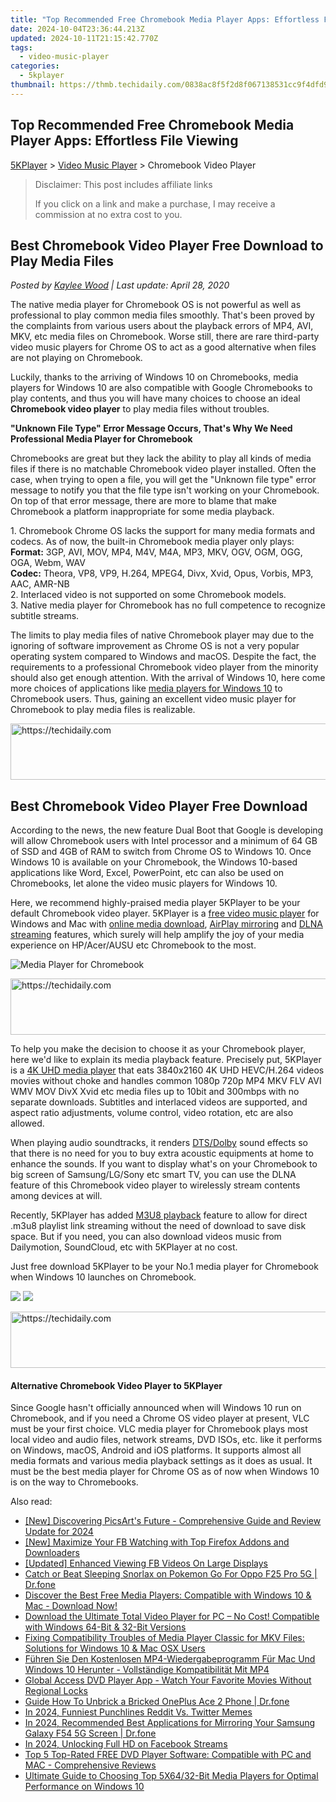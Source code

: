 ```yaml
---
title: "Top Recommended Free Chromebook Media Player Apps: Effortless File Viewing"
date: 2024-10-04T23:36:44.213Z
updated: 2024-10-11T21:15:42.770Z
tags:
  - video-music-player
categories:
  - 5kplayer
thumbnail: https://thmb.techidaily.com/0838ac8f5f2d8f067138531cc9f4dfd905cfa9adb1733f1b9948bd185f0bb490.jpg
---
```


## Top Recommended Free Chromebook Media Player Apps: Effortless File Viewing

[5KPlayer](https://tools.techidaily.com/5kplayer/products/) \> [Video Music Player](https://tools.techidaily.com/5kplayer/video-music-player/) \> Chromebook Video Player

>  Disclaimer: This post includes affiliate links
>
>  If you click on a link and make a purchase, I may receive a commission at no extra cost to you.
>

## Best Chromebook Video Player Free Download to Play Media Files

 _Posted by [Kaylee Wood](https://www.quora.com/profile/Amanda-Hu-21) | Last update: April 28, 2020_

The native media player for Chromebook OS is not powerful as well as professional to play common media files smoothly. That's been proved by the complaints from various users about the playback errors of MP4, AVI, MKV, etc media files on Chromebook. Worse still, there are rare third-party video music players for Chrome OS to act as a good alternative when files are not playing on Chromebook.

Luckily, thanks to the arriving of Windows 10 on Chromebooks, media players for Windows 10 are also compatible with Google Chromebooks to play contents, and thus you will have many choices to choose an ideal **Chromebook video player** to play media files without troubles.

**"Unknown File Type" Error Message Occurs, That's Why We Need Professional Media Player for Chromebook**

Chromebooks are great but they lack the ability to play all kinds of media files if there is no matchable Chromebook video player installed. Often the case, when trying to open a file, you will get the "Unknown file type" error message to notify you that the file type isn't working on your Chromebook. On top of that error message, there are more to blame that make Chromebook a platform inappropriate for some media playback.

1\. Chromebook Chrome OS lacks the support for many media formats and codecs. As of now, the built-in Chromebook media player only plays:  
**Format:** 3GP, AVI, MOV, MP4, M4V, M4A, MP3, MKV, OGV, OGM, OGG, OGA, Webm, WAV  
**Codec:** Theora, VP8, VP9, H.264, MPEG4, Divx, Xvid, Opus, Vorbis, MP3, AAC, AMR-NB  
 2\. Interlaced video is not supported on some Chromebook models.  
 3\. Native media player for Chromebook has no full competence to recognize subtitle streams.

The limits to play media files of native Chromebook player may due to the ignoring of software improvement as Chrome OS is not a very popular operating system compared to Windows and macOS. Despite the fact, the requirements to a professional Chromebook video player from the minority should also get enough attention. With the arrival of Windows 10, here come more choices of applications like [media players for Windows 10](https://tools.techidaily.com/5kplayer/video-music-player/) to Chromebook users. Thus, gaining an excellent video music player for Chromebook to play media files is realizable.

<!-- affiliate ads begin -->
<a href="https://laganoo.pxf.io/c/5597632/1484950/16446" target="_top" id="1484950">
  <img src="//a.impactradius-go.com/display-ad/16446-1484950" border="0" alt="https://techidaily.com" width="728" height="90"/>
</a>
<img height="0" width="0" src="https://laganoo.pxf.io/i/5597632/1484950/16446" style="position:absolute;visibility:hidden;" border="0" />
<!-- affiliate ads end -->

## Best Chromebook Video Player Free Download

According to the news, the new feature Dual Boot that Google is developing will allow Chromebook users with Intel processor and a minimum of 64 GB of SSD and 4GB of RAM to switch from Chrome OS to Windows 10\. Once Windows 10 is available on your Chromebook, the Windows 10-based applications like Word, Excel, PowerPoint, etc can also be used on Chromebooks, let alone the video music players for Windows 10.

Here, we recommend highly-praised media player 5KPlayer to be your default Chromebook video player. 5KPlayer is a [free video music player](https://tools.techidaily.com/5kplayer/video-music-player/) for Windows and Mac with [online media download](https://tools.techidaily.com/5kplayer/youtube-download/), [AirPlay mirroring](https://tools.techidaily.com/5kplayer/airplay/) and [DLNA streaming](https://tools.techidaily.com/5kplayer/dlna/) features, which surely will help amplify the joy of your media experience on HP/Acer/AUSU etc Chromebook to the most.

![Media Player for Chromebook](https://www.5kplayer.com/video-music-player/img/hevc-player-mac.jpg) 

<!-- affiliate ads begin -->
<a href="https://unicoeye.pxf.io/c/5597632/2148773/18498" target="_top" id="2148773">
  <img src="//a.impactradius-go.com/display-ad/18498-2148773" border="0" alt="https://techidaily.com" width="728" height="90"/>
</a>
<img height="0" width="0" src="https://unicoeye.pxf.io/i/5597632/2148773/18498" style="position:absolute;visibility:hidden;" border="0" />
<!-- affiliate ads end -->

To help you make the decision to choose it as your Chromebook player, here we'd like to explain its media playback feature. Precisely put, 5KPlayer is a [4K UHD media player](https://tools.techidaily.com/5kplayer/video-music-player/) that eats 3840x2160 4K UHD HEVC/H.264 videos movies without choke and handles common 1080p 720p MP4 MKV FLV AVI WMV MOV DivX Xvid etc media files up to 10bit and 300mbps with no separate downloads. Subtitles and interlaced videos are supported, and aspect ratio adjustments, volume control, video rotation, etc are also allowed.

When playing audio soundtracks, it renders [DTS/Dolby](https://tools.techidaily.com/5kplayer/video-music-player/) sound effects so that there is no need for you to buy extra acoustic equipments at home to enhance the sounds. If you want to display what's on your Chromebook to big screen of Samsung/LG/Sony etc smart TV, you can use the DLNA feature of this Chromebook video player to wirelessly stream contents among devices at will.

Recently, 5KPlayer has added [M3U8 playback](https://tools.techidaily.com/5kplayer/video-music-player/) feature to allow for direct .m3u8 playlist link streaming without the need of download to save disk space. But if you need, you can also download videos music from Dailymotion, SoundCloud, etc with 5KPlayer at no cost.

Just free download 5KPlayer to be your No.1 media player for Chromebook when Windows 10 launches on Chromebook.

[![](https://www.5kplayer.com/video-music-player/../button/freedownwhitewin.png)](https://tools.techidaily.com/5kplayer/products/) [![](https://www.5kplayer.com/video-music-player/../button/freedownbackmac.png)](https://tools.techidaily.com/5kplayer/products/) 

<!-- affiliate ads begin -->
<a href="https://appsumo.8odi.net/c/5597632/2082521/7443" target="_top" id="2082521">
  <img src="//a.impactradius-go.com/display-ad/7443-2082521" border="0" alt="https://techidaily.com" width="728" height="90"/>
</a>
<img height="0" width="0" src="https://appsumo.8odi.net/i/5597632/2082521/7443" style="position:absolute;visibility:hidden;" border="0" />
<!-- affiliate ads end -->

#### **Alternative Chromebook Video Player to 5KPlayer**

Since Google hasn't officially announced when will Windows 10 run on Chromebook, and if you need a Chrome OS video player at present, VLC must be your first choice. VLC media player for Chromebook plays most local video and audio files, network streams, DVD ISOs, etc. like it performs on Windows, macOS, Android and iOS platforms. It supports almost all media formats and various media playback settings as it does as usual. It must be the best media player for Chrome OS as of now when Windows 10 is on the way to Chromebooks.

<ins class="adsbygoogle"
     style="display:block"
     data-ad-format="autorelaxed"
     data-ad-client="ca-pub-7571918770474297"
     data-ad-slot="1223367746"></ins>

<ins class="adsbygoogle"
     style="display:block"
     data-ad-client="ca-pub-7571918770474297"
     data-ad-slot="8358498916"
     data-ad-format="auto"
     data-full-width-responsive="true"></ins>

<span class="atpl-alsoreadstyle">Also read:</span>
<div><ul>
<li><a href="https://fox-links.techidaily.com/new-discovering-picsarts-future-comprehensive-guide-and-review-update-for-2024/"><u>[New] Discovering PicsArt's Future - Comprehensive Guide and Review Update for 2024</u></a></li>
<li><a href="https://facebook-video-recording.techidaily.com/new-maximize-your-fb-watching-with-top-firefox-addons-and-downloaders/"><u>[New] Maximize Your FB Watching with Top Firefox Addons and Downloaders</u></a></li>
<li><a href="https://facebook-video-content.techidaily.com/updated-enhanced-viewing-fb-videos-on-large-displays/"><u>[Updated] Enhanced Viewing FB Videos On Large Displays</u></a></li>
<li><a href="https://android-pokemon-go.techidaily.com/catch-or-beat-sleeping-snorlax-on-pokemon-go-for-oppo-f25-pro-5g-drfone-by-drfone-virtual-android/"><u>Catch or Beat Sleeping Snorlax on Pokemon Go For Oppo F25 Pro 5G | Dr.fone</u></a></li>
<li><a href="https://video-ai-editor.techidaily.com/discover-the-best-free-media-players-compatible-with-windows-10-and-mac-download-now/"><u>Discover the Best Free Media Players: Compatible with Windows 10 & Mac - Download Now!</u></a></li>
<li><a href="https://video-ai-editor.techidaily.com/download-the-ultimate-total-video-player-for-pc-no-cost-compatible-with-windows-64-bit-and-32-bit-versions/"><u>Download the Ultimate Total Video Player for PC – No Cost! Compatible with Windows 64-Bit & 32-Bit Versions</u></a></li>
<li><a href="https://video-ai-editor.techidaily.com/fixing-compatibility-troubles-of-media-player-classic-for-mkv-files-solutions-for-windows-10-and-mac-osx-users/"><u>Fixing Compatibility Troubles of Media Player Classic for MKV Files: Solutions for Windows 10 & Mac OSX Users</u></a></li>
<li><a href="https://video-ai-editor.techidaily.com/fuhren-sie-den-kostenlosen-mp4-wiedergabeprogramm-fur-mac-und-windows-10-herunter-vollstandige-kompatibilitat-mit-mp4/"><u>Führen Sie Den Kostenlosen MP4-Wiedergabeprogramm Für Mac Und Windows 10 Herunter - Vollständige Kompatibilität Mit MP4</u></a></li>
<li><a href="https://video-ai-editor.techidaily.com/global-access-dvd-player-app-watch-your-favorite-movies-without-regional-locks/"><u>Global Access DVD Player App - Watch Your Favorite Movies Without Regional Locks</u></a></li>
<li><a href="https://change-location.techidaily.com/guide-how-to-unbrick-a-bricked-oneplus-ace-2-phone-drfone-by-drfone-fix-android-problems-fix-android-problems/"><u>Guide How To Unbrick a Bricked OnePlus Ace 2 Phone | Dr.fone</u></a></li>
<li><a href="https://twitter-videos.techidaily.com/in-2024-funniest-punchlines-reddit-vs-twitter-memes/"><u>In 2024, Funniest Punchlines Reddit Vs. Twitter Memes</u></a></li>
<li><a href="https://screen-mirror.techidaily.com/in-2024-recommended-best-applications-for-mirroring-your-samsung-galaxy-f54-5g-screen-drfone-by-drfone-android/"><u>In 2024, Recommended Best Applications for Mirroring Your Samsung Galaxy F54 5G Screen | Dr.fone</u></a></li>
<li><a href="https://facebook-video-content.techidaily.com/in-2024-unlocking-full-hd-on-facebook-streams/"><u>In 2024, Unlocking Full HD on Facebook Streams</u></a></li>
<li><a href="https://video-ai-editor.techidaily.com/top-5-top-rated-free-dvd-player-software-compatible-with-pc-and-mac-comprehensive-reviews/"><u>Top 5 Top-Rated FREE DVD Player Software: Compatible with PC and MAC - Comprehensive Reviews</u></a></li>
<li><a href="https://video-ai-editor.techidaily.com/ultimate-guide-to-choosing-top-5x6432-bit-media-players-for-optimal-performance-on-windows-10/"><u>Ultimate Guide to Choosing Top 5X64/32-Bit Media Players for Optimal Performance on Windows 10</u></a></li>
</ul></div>

